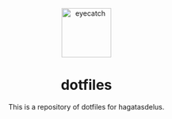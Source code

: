 <div align="center">

<img src="https://cdn.jsdelivr.net/gh/jdecked/twemoji@latest/assets/svg/1f331.svg" alt="eyecatch" height="100" >

# dotfiles

This is a repository of dotfiles for hagatasdelus.

<br>
<br>

</div>
